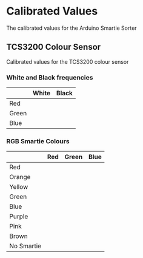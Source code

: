 # Calibrated Values

The calibrated values for the Arduino Smartie Sorter

## TCS3200 Colour Sensor

Calibrated values for the TCS3200 colour sensor

### White and Black frequencies

|       | White | Black |
|-------|-------|-------|
| Red   |       |       |
| Green |       |       |
| Blue  |       |       |

### RGB Smartie Colours

|            | Red | Green | Blue |
|------------|-----|-------|------|
| Red        |     |       |      |
| Orange     |     |       |      |
| Yellow     |     |       |      |
| Green      |     |       |      |
| Blue       |     |       |      |
| Purple     |     |       |      |
| Pink       |     |       |      |
| Brown      |     |       |      |
| No Smartie |     |       |      |

